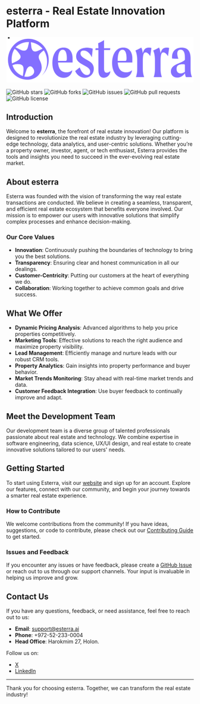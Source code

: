 # esterra - Real Estate Innovation Platform

![esterra Logo](./logo/logo-light.png) 

![GitHub stars](https://img.shields.io/github/stars/esterra/real-estate-platform?style=social)
![GitHub forks](https://img.shields.io/github/forks/esterra/real-estate-platform?style=social)
![GitHub issues](https://img.shields.io/github/issues/esterra/real-estate-platform)
![GitHub pull requests](https://img.shields.io/github/issues-pr/esterra/real-estate-platform)
![GitHub license](https://img.shields.io/github/license/esterra/real-estate-platform)

## Introduction
Welcome to **esterra**, the forefront of real estate innovation! Our platform is designed to revolutionize the real estate industry by leveraging cutting-edge technology, data analytics, and user-centric solutions. Whether you’re a property owner, investor, agent, or tech enthusiast, Esterra provides the tools and insights you need to succeed in the ever-evolving real estate market.

## About esterra
Esterra was founded with the vision of transforming the way real estate transactions are conducted. We believe in creating a seamless, transparent, and efficient real estate ecosystem that benefits everyone involved. Our mission is to empower our users with innovative solutions that simplify complex processes and enhance decision-making.

### Our Core Values
- **Innovation**: Continuously pushing the boundaries of technology to bring you the best solutions.
- **Transparency**: Ensuring clear and honest communication in all our dealings.
- **Customer-Centricity**: Putting our customers at the heart of everything we do.
- **Collaboration**: Working together to achieve common goals and drive success.

## What We Offer
- **Dynamic Pricing Analysis**: Advanced algorithms to help you price properties competitively.
- **Marketing Tools**: Effective solutions to reach the right audience and maximize property visibility.
- **Lead Management**: Efficiently manage and nurture leads with our robust CRM tools.
- **Property Analytics**: Gain insights into property performance and buyer behavior.
- **Market Trends Monitoring**: Stay ahead with real-time market trends and data.
- **Customer Feedback Integration**: Use buyer feedback to continually improve and adapt.

## Meet the Development Team
Our development team is a diverse group of talented professionals passionate about real estate and technology. We combine expertise in software engineering, data science, UX/UI design, and real estate to create innovative solutions tailored to our users' needs.

## Getting Started
To start using Esterra, visit our [website](https://www.esterra.ai) and sign up for an account. Explore our features, connect with our community, and begin your journey towards a smarter real estate experience.

### How to Contribute
We welcome contributions from the community! If you have ideas, suggestions, or code to contribute, please check out our [Contributing Guide](https://github.com/esterra/real-estate-platform/blob/main/CONTRIBUTING.md) to get started.

### Issues and Feedback
If you encounter any issues or have feedback, please create a [GitHub Issue](https://github.com/esterra/real-estate-platform/issues) or reach out to us through our support channels. Your input is invaluable in helping us improve and grow.

## Contact Us
If you have any questions, feedback, or need assistance, feel free to reach out to us:
- **Email**: support@esterra.ai
- **Phone**: +972-52-233-0004
- **Head Office**: Harokmim 27, Holon. 

Follow us on:
- [X](https://x.com/yarinhad)
- [LinkedIn](https://www.linkedin.com/company/esterra-ai)

---

Thank you for choosing esterra. Together, we can transform the real estate industry!


